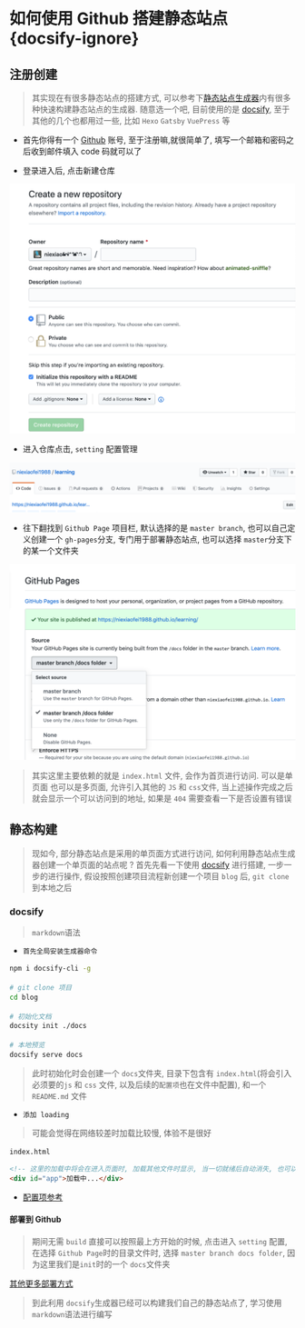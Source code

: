 # 如何使用 Github 搭建静态站点 {docsify-ignore}

## 注册创建

> 其实现在有很多静态站点的搭建方式, 可以参考下[静态站点生成器](https://www.staticgen.com/)内有很多种快速构建静态站点的生成器. 随意选一个吧, 目前使用的是 [docsify](https://docsify.js.org/#/), 至于其他的几个也都用过一些, 比如 `Hexo` `Gatsby` `VuePress` 等

- 首先你得有一个 [Github](https://github.com/) 账号, 至于注册嘛,就很简单了, 填写一个邮箱和密码之后收到邮件填入 code 码就可以了

- 登录进入后, 点击新建仓库

![](../../assets/img/create.png ":size=300")

- 进入仓库点击, `setting` 配置管理

![](../../assets/img/setting.png ":size=300")

- 往下翻找到 `Github Page` 项目栏, 默认选择的是 `master branch`, 也可以自己定义创建一个 `gh-pages`分支, 专门用于部署静态站点, 也可以选择 `master`分支下的某一个文件夹

![](../../assets/img/githubpagesetting.png ":size=300")

> 其实这里主要依赖的就是 `index.html` 文件, 会作为首页进行访问. 可以是单页面 也可以是多页面, 允许引入其他的 `JS` 和 `css`文件, 当上述操作完成之后就会显示一个可以访问到的地址, 如果是 `404` 需要查看一下是否设置有错误

## 静态构建

> 现如今, 部分静态站点是采用的单页面方式进行访问, 如何利用静态站点生成器创建一个单页面的站点呢 ? 首先先看一下使用 [docsify](https://docsify.js.org/#/) 进行搭建, 一步一步的进行操作, 假设按照创建项目流程新创建一个项目 `blog` 后, `git clone` 到本地之后

### docsify

> `markdown`语法

- `首先全局安装生成器命令`

```bash
npm i docsify-cli -g

# git clone 项目
cd blog

# 初始化文档
docsity init ./docs

# 本地预览
docsify serve docs
```

> 此时初始化时会创建一个 `docs`文件夹, 目录下包含有 `index.html`(将会引入必须要的`js` 和 `css` 文件, 以及后续的`配置项`也在文件中配置), 和一个 `README.md` 文件

- `添加 loading`

> 可能会觉得在网络较差时加载比较慢, 体验不是很好

`index.html`

```html
<!-- 这里的加载中将会在进入页面时, 加载其他文件时显示, 当一切就绪后自动消失, 也可以自定义写样式优化 -->
<div id="app">加载中...</div>
```

- [配置项参考](https://docsify.js.org/#/zh-cn/configuration)

#### 部署到 Github

> 期间无需 `build` 直接可以按照最上方开始的时候, 点击进入 `setting` 配置, 在选择 `Github Page`时的目录文件时, 选择 `master branch docs folder`, 因为这里我们是`init`时的一个 `docs`文件夹

[其他更多部署方式](https://docsify.js.org/#/zh-cn/deploy)

> 到此利用 `docsify`生成器已经可以构建我们自己的静态站点了, 学习使用 `markdown`语法进行编写

